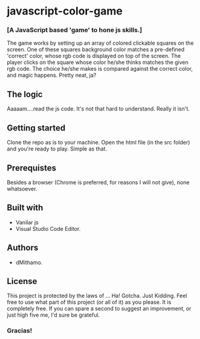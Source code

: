 # javascript-color-game
### [A JavaScript based 'game' to hone js skills.]
The game works by setting up an array of colored clickable squares on the screen. One of these squares background color matches a pre-defined 'correct' color, whose rgb code is displayed on top of the screen. The player clicks on the square whose color he/she thinks matches the given rgb code. The choice he/she makes is compared against the correct color, and magic happens.
Pretty neat, ja?

## The logic
Aaaaam....read the js code. It's not that hard to understand. Really it isn't.

## Getting started
Clone the repo as is to your machine. Open the html file (in the src folder) and you're ready to play. Simple as that.

## Prerequistes
Besides a browser (Chrome is preferred, for reasons I will not give), none whatsoever.

## Built with
* Vanilar js
* Visual Studio Code Editor.

## Authors
* dMithamo. 

## License
This project is protected by the laws of ... Ha! Gotcha. Just Kidding. Feel free to use what part of this project (or all of it) as you please. It is completely free. If you can spare a second to suggest an improvement, or just high five me, I'd sure be grateful.

### Gracias!